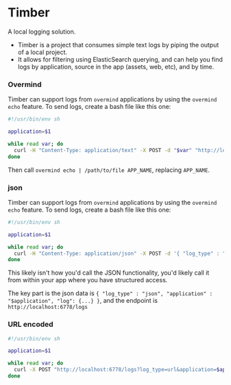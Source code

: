 # Timber

A local logging solution.

- Timber is a project that consumes simple text logs by piping the output of a local project.
- It allows for filtering using ElasticSearch querying, and can help you find logs by application, source in the app (assets, web, etc), and by time.

### Overmind

Timber can support logs from `overmind` applications by using the `overmind echo` feature. To send logs, create a bash file like this one:

```bash
#!/usr/bin/env sh

application=$1

while read var; do
  curl -H "Content-Type: application/text" -X POST -d "$var" "http://localhost:6778/logs?log_type=overmind&application=$application" >/dev/null 2>&1
done
```

Then call `overmind echo | /path/to/file APP_NAME`, replacing `APP_NAME`.

### json

Timber can support logs from `overmind` applications by using the `overmind echo` feature. To send logs, create a bash file like this one:

```bash
#!/usr/bin/env sh

application=$1

while read var; do
  curl -H "Content-Type: application/json" -X POST -d '{ "log_type" : "json", "application" : "$application", "log": {...} }' "http://localhost:6778/logs" >/dev/null 2>&1
done
```

This likely isn't how you'd call the JSON functionality, you'd likely call it from within your app where you have structured access.

The key part is the json data is `{ "log_type" : "json", "application" : "$application", "log": {...} }`, and the endpoint is `http://localhost:6778/logs`

### URL encoded

```bash
#!/usr/bin/env sh

application=$1

while read var; do
  curl -X POST "http://localhost:6778/logs?log_type=url&application=$application&log=my_special_url_encoded_log" >/dev/null 2>&1
done
```
